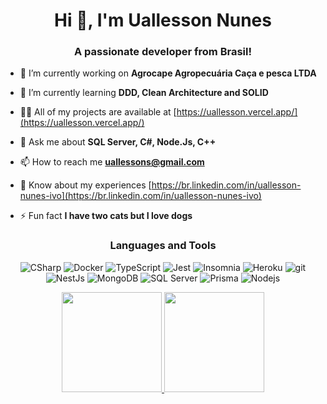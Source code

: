 <h1 align="center">Hi 👋, I'm Uallesson Nunes</h1>
<h3 align="center">A passionate developer from Brasil!</h3>

- 🔭 I’m currently working on **Agrocape Agropecuária Caça e pesca LTDA**

- 🌱 I’m currently learning **DDD, Clean Architecture and SOLID**

- 👨‍💻 All of my projects are available at [https://uallesson.vercel.app/](https://uallesson.vercel.app/)

- 💬 Ask me about **SQL Server, C#, Node.Js, C++**

- 📫 How to reach me **uallessons@gmail.com**

- 📄 Know about my experiences [https://br.linkedin.com/in/uallesson-nunes-ivo](https://br.linkedin.com/in/uallesson-nunes-ivo)

- ⚡ Fun fact **I have two cats but I love dogs**

<h3 align="center">Languages and Tools</h3>

<p align="center">
  <img alt="CSharp" src="https://img.shields.io/badge/-CSharp-34d944?style=flat-square&logo=csharp&logoColor=white" />
  <img alt="Docker" src="https://img.shields.io/badge/-Docker-46a2f1?style=flat-square&logo=docker&logoColor=white" />
  <img alt="TypeScript" src="https://img.shields.io/badge/-TypeScript-007ACC?style=flat-square&logo=typescript&logoColor=white" />
  <img alt="Jest" src="https://img.shields.io/badge/-Jest-8f115a?style=flat-square&logo=jest&logoColor=white" />
  <img alt="Insomnia" src="https://img.shields.io/badge/-Insomnia-5849BE?style=flat-square&logo=insomnia&logoColor=white" />
  <img alt="Heroku" src="https://img.shields.io/badge/-Heroku-430098?style=flat-square&logo=heroku&logoColor=white" />
  <img alt="git" src="https://img.shields.io/badge/-Git-F05032?style=flat-square&logo=git&logoColor=white" />
  <img alt="NestJs" src="https://img.shields.io/badge/-NestJs-ea2845?style=flat-square&logo=nestjs&logoColor=white" />
  <img alt="MongoDB" src="https://img.shields.io/badge/-MongoDB-13aa52?style=flat-square&logo=mongodb&logoColor=white" />
  <img alt="SQL Server" src="https://img.shields.io/badge/-SQL%20Server-121e61?style=flat-square&logo=microsoft-sql-server&logoColor=white" />
  <img alt="Prisma" src="https://img.shields.io/badge/-Prisma-596de3?style=flat-square&logo=prisma&logoColor=white" />
  <img alt="Nodejs" src="https://img.shields.io/badge/-Nodejs-43853d?style=flat-square&logo=Node.js&logoColor=white" />
</p>

<p align="center">
<a href="https://github.com/Uallessonivo">
  <img height="160em" src="https://github-readme-stats-eight-theta.vercel.app/api?username=Uallessonivo&show_icons=true&theme=dark&include_all_commits=true&count_private=true"/>
 <img height="160em" src="https://github-readme-stats-eight-theta.vercel.app/api/top-langs/?username=Uallessonivo&layout=compact&langs_count=8&theme=dark&hide=html,css,handlebars,scss"/>
</a>
</p>
